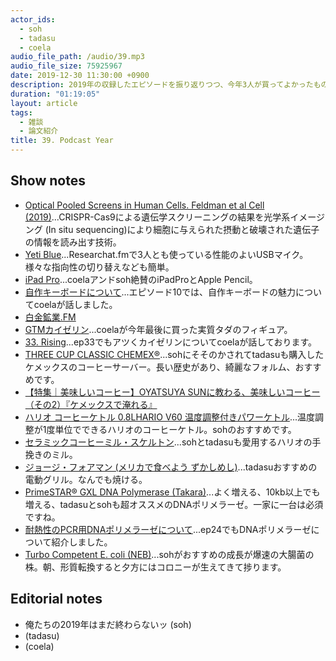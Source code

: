 ```yaml
---
actor_ids:
  - soh
  - tadasu
  - coela
audio_file_path: /audio/39.mp3
audio_file_size: 75925967
date: 2019-12-30 11:30:00 +0900
description: 2019年の収録したエピソードを振り返りつつ、今年3人が買ってよかったものについて話しました。
duration: "01:19:05"
layout: article
tags: 
  - 雑談
  - 論文紹介
title: 39. Podcast Year
---
```


## Show notes
- [Optical Pooled Screens in Human Cells. Feldman et al Cell (2019)](https://www.cell.com/cell/fulltext/S0092-8674(19)31067-0)...CRISPR-Cas9による遺伝学スクリーニングの結果を光学系イメージング (In situ sequencing)により細胞に与えられた摂動と破壊された遺伝子の情報を読み出す技術。
- [Yeti Blue](https://www.bluedesigns.jp/products/yeti/)...Researchat.fmで3人とも使っている性能のよいUSBマイク。様々な指向性の切り替えなども簡単。
- [iPad Pro](https://www.apple.com/jp/ipad/)...coelaアンドsoh絶賛のiPadProとApple Pencil。
- [自作キーボードについて](https://researchat.fm/episode/10)...エピソード10では、自作キーボードの魅力についてcoelaが話しました。
- [白金鉱業.FM](https://shirokane-kougyou.fm/)
- [GTMカイゼリン](https://www.volks.co.jp/gtm/)...coelaが今年最後に買った実質タダのフィギュア。
- [33. Rising](https://researchat.fm/episode/33)...ep33でもアツくカイゼリンについてcoelaが話しております。
- [THREE CUP CLASSIC CHEMEX®](https://www.chemexcoffeemaker.com/three-cup-classic-series-coffeemaker.html)...sohにそそのかされてtadasuも購入したケメックスのコーヒーサーバー。長い歴史があり、綺麗なフォルム、おすすめです。
- [【特集｜美味しいコーヒー】OYATSUYA SUNに教わる、美味しいコーヒー（その2）『ケメックスで淹れる』](https://hokuohkurashi.com/note/66159)
- [ハリオ コーヒーケトル 0.8LHARIO V60 温度調整付きパワーケトル](https://www.amazon.co.jp/dp/B07PQG3XSR/ref=cm_sw_r_tw_dp_U_x_8UvcEb2ZXDTYC)...温度調整が1度単位でできるハリオのコーヒーケトル。sohのおすすめです。
- [セラミックコーヒーミル・スケルトン](https://www.hario.com/seihin/productdetail.php?product=MSCS-2B)...sohとtadasuも愛用するハリオの手挽きのミル。
- [ジョージ・フォアマン (メリカで食べよう ずかしめし)](https://zukashi.com/gfg/)...tadasuおすすめの電動グリル。なんでも焼ける。
- [PrimeSTAR® GXL DNA Polymerase (Takara)](http://catalog.takara-bio.co.jp/product/basic_info.php?unitid=U100005215)...よく増える、10kb以上でも増える、tadasuとsohも超オススメのDNAポリメラーゼ。一家に一台は必須ですね。
- [耐熱性のPCR用DNAポリメラーゼについて](https://researchat.fm/episode/24)...ep24でもDNAポリメラーゼについて紹介しました。
- [Turbo Competent E. coli (NEB)](https://www.nebj.jp/products/detail/97)...sohがおすすめの成長が爆速の大腸菌の株。朝、形質転換すると夕方にはコロニーが生えてきて捗ります。

## Editorial notes
- 俺たちの2019年はまだ終わらないッ (soh)
- (tadasu)
- (coela)
